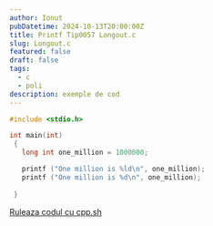 ```yaml
---
author: Ionut
pubDatetime: 2024-10-13T20:00:00Z 
title: Printf Tip0057 Longout.c
slug: Longout.c
featured: false
draft: false
tags:
  - c
  - poli
description: exemple de cod
---
```

```c
#include <stdio.h>

int main(int)
 {
   long int one_million = 1000000;

   printf ("One million is %ld\n", one_million);
   printf ("One million is %d\n", one_million);
 
 }


```
<a href='https://cpp.sh/?source=%23include+%3Cstdio.h%3E%0D%0A%0D%0Aint+main%28int%29%0D%0A+%7B%0D%0A+++long+int+one_million+%3D+1000000%3B%0D%0A%0D%0A+++printf+%28%22One+million+is+%25ld%5Cn%22%2C+one_million%29%3B%0D%0A+++printf+%28%22One+million+is+%25d%5Cn%22%2C+one_million%29%3B%0D%0A+%0D%0A+%7D%0D%0A%0D%0A' target='_blank'> Ruleaza codul cu cpp.sh </a>